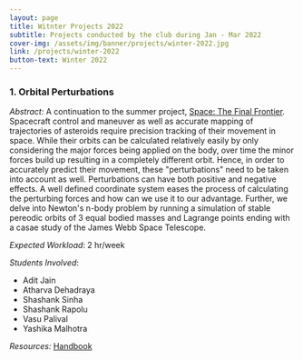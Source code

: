 ```yaml
---
layout: page
title: Witnter Projects 2022
subtitle: Projects conducted by the club during Jan - Mar 2022
cover-img: /assets/img/banner/projects/winter-2022.jpg
link: /projects/winter-2022
button-text: Winter 2022
---
```


### 1. Orbital Perturbations

*Abstract:* A continuation to the summer project, <a href="/projects/summer-2021">Space: The Final Frontier</a>. Spacecraft control and maneuver as well as accurate mapping of trajectories of asteroids require precision tracking of their movement in space. While their orbits can be calculated relatively easily by only considering the major forces being applied on the body, over time the minor forces build up resulting in a completely different orbit. Hence, in order to accurately predict their movement, these "perturbations" need to be taken into account as well. Perturbations can have both positive and negative effects. A well defined coordinate system eases the process of calculating the perturbing forces and how can we use it to our advantage. Further, we delve into Newton's n-body problem by running a simulation of stable pereodic orbits of 3 equal bodied masses and Lagrange points ending with a casae study of the James Webb Space Telescope.

*Expected Workload*: 2 hr/week

*Students Involved*:
<ul>
    <li>Adit Jain</li>
    <li>Atharva Dehadraya</li>
    <li>Shashank Sinha</li>
    <li>Shashank Rapolu</li>
    <li>Vasu Palival</li>
    <li>Yashika Malhotra</li>
</ul>

*Resources:* <a href="/assets/docs/projects/2022/Orbital/Handbook.pdf" target="_blank">Handbook</a>